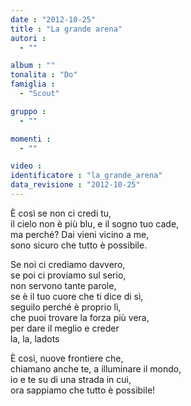 ```yaml
---
date : "2012-10-25"
title : "La grande arena"
autori : 
  - ""

album : ""
tonalita : "Do"
famiglia : 
  - "Scout"

gruppo : 
  - ""

momenti : 
  - ""

video : 
identificatore : "la_grande_arena"
data_revisione : "2012-10-25"
---
```

  
  
È così se non ci credi tu,  
il cielo non è più blu, e il sogno tuo cade,  
ma perché? Dai vieni vicino a me,  
sono sicuro che tutto è possibile.  
  
  
Se noi ci crediamo davvero,  
se poi ci proviamo sul serio,  
non servono tante parole,  
se è il tuo cuore che ti dice di sì,  
seguilo perché è proprio lì,  
che puoi trovare la forza più vera,  
per dare il meglio e creder  
la, la, ladots      
  
  
  
È così, nuove frontiere che,   
chiamano anche te, a illuminare il mondo,  
io e te su di una strada in cui,  
ora sappiamo che tutto è possibile!  
  
